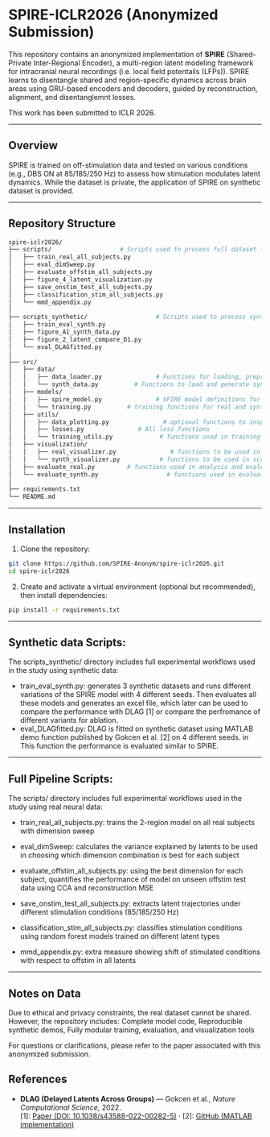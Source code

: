 
# SPIRE-ICLR2026 (Anonymized Submission)

This repository contains an anonymized implementation of **SPIRE** (Shared-Private Inter-Regional Encoder), a multi-region latent modeling framework for intracranial neural recordings (i.e. local field potentails (LFPs)). SPIRE learns to disentangle shared and region-specific dynamics across brain areas using GRU-based encoders and decoders, guided by reconstruction, alignment, and disentanglemnt losses.

This work has been submitted to ICLR 2026.

---

## Overview

SPIRE is trained on off-stimulation data and tested on various conditions (e.g., DBS ON at 85/185/250 Hz) to assess how stimulation modulates latent dynamics. While the dataset is private, the application of SPIRE on synthetic dataset is provided.

---

## Repository Structure
```bash
spire-iclr2026/
├── scripts/                   # Scripts used to process full dataset (non-public)
│   ├── train_real_all_subjects.py
│   ├── eval_dimSweep.py
│   ├── evaluate_offstim_all_subjects.py
│   ├── figure_4_latent_visualization.py
│   ├── save_onstim_test_all_subjects.py
│   ├── classification_stim_all_subjects.py
│   └── mmd_appendix.py
│
├── scripts_synthetic/                   # Scripts used to process synthectic dataset
│   ├── train_eval_synth.py
│   ├── figure_A1_synth_data.py
│   ├── figure_2_latent_compare_D1.py
│   └── eval_DLAGfitted.py
│
├── src/
│   ├── data/
│   │   ├── data_loader.py               # Functions for loading, preprocessing and segmentation of real neural data
│   │   └── synth_data.py          # Functions to load and generate synthetic data
│   ├── models/
│   │   ├── spire_model.py               # SPIRE model definitions for 2-region
│   │   └── training.py          # training functions for real and synth data
│   ├── utils/
│   │   ├── data_plotting.py               # optional functions to inspect the raw neural data
│   │   ├── losses.py               # All loss functions
│   │   └── training_utils.py             # functions used in training including weight schedules
│   ├── visualization/
│   │   ├── real_visualizer.py               # functions to be used in scripts for plotting real latents, including umap and time trace
│   │   └── synth_visualizer.py           # functions to be used in scripts for plotting syntehtic data and latents
│   ├── evaluate_real.py         # functions used in analysis and evaluation of real data, including extracting latents, variance, onstim classification and mmd
│   └── evaluate_synth.py                   # functions used in evaluation of synth data, including CCA alignment of latents with ground truth
│
├── requirements.txt
└── README.md

```

---
## Installation

1. Clone the repository:
```bash
git clone https://github.com/SPIRE-Anonym/spire-iclr2026.git
cd spire-iclr2026
```
2. Create and activate a virtual environment (optional but recommended), then install dependencies:

```bash
pip install -r requirements.txt
```

---
## Synthetic data Scripts:
The scripts_synthetic/ directory includes full experimental workflows used in the study using synthetic data:

- train_eval_synth.py: generates 3 synthetic datasets and runs different variations of the SPIRE model with 4 different seeds. Then evaluates all these models and generates an excel file, which later can be used to compare the performance with DLAG [1] or compare the perfromance of different variants for ablation.
- eval_DLAGfitted.py: DLAG is fitted on synthetic dataset using MATLAB demo function published by Gokcen et al. [2] on 4 different seeds. in This function the performance is evaluated similar to SPIRE.

---
## Full Pipeline Scripts:
The scripts/ directory includes full experimental workflows used in the study using real neural data:

- train_real_all_subjects.py: trains the 2-region model on all real subjects with dimension sweep

- eval_dimSweep: calculates the variance explained by latents to be used in choosing which dimension combination is best for each subject 

- evaluate_offstim_all_subjects.py: using the best dimension for each subject, quantifies the performance of model on unseen offstim test data using CCA and reconstruction MSE

- save_onstim_test_all_subjects.py: extracts latent trajectories under different stimulation conditions (85/185/250 Hz)

- classification_stim_all_subjects.py: classifies stimulation conditions using random forest models trained on different latent types

- mmd_appendix.py: extra measure showing shift of stimulated conditions with respect to offstim in all latents 


---
## Notes on Data
Due to ethical and privacy constraints, the real dataset cannot be shared. However, the repository includes: Complete model code, Reproducible synthetic demos, Fully modular training, evaluation, and visualization tools

For questions or clarifications, please refer to the paper associated with this anonymized submission.

## References

- **DLAG (Delayed Latents Across Groups)** — Gokcen et al., *Nature Computational Science*, 2022.  
  [1]: [Paper (DOI: 10.1038/s43588-022-00282-5)](https://doi.org/10.1038/s43588-022-00282-5) ·
  [2]: [GitHub (MATLAB implementation)](https://github.com/egokcen/DLAG)

